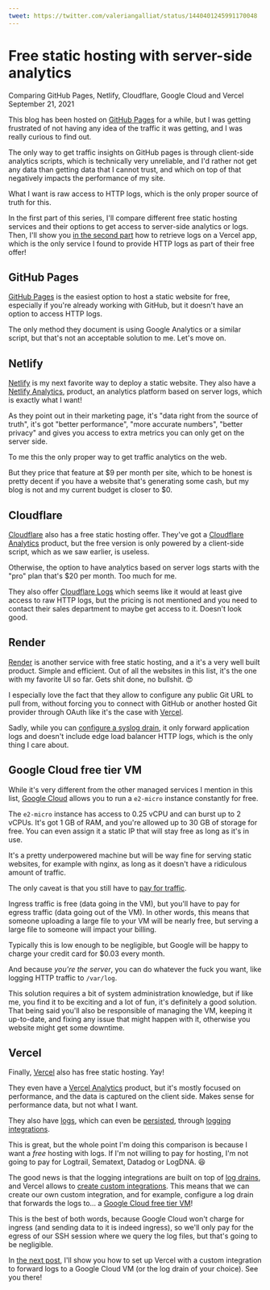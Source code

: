 ```yaml
---
tweet: https://twitter.com/valeriangalliat/status/1440401245991170048
---
```


# Free static hosting with server-side analytics
Comparing GitHub Pages, Netlify, Cloudflare, Google Cloud and Vercel  
September 21, 2021

This blog has been hosted on [GitHub Pages](https://pages.github.com/)
for a while, but I was getting frustrated of not having any idea of the
traffic it was getting, and I was really curious to find out.

The only way to get traffic insights on GitHub pages is through
client-side analytics scripts, which is technically very unreliable, and
I'd rather not get any data than getting data that I cannot trust, and
which on top of that negatively impacts the performance of my site.

What I want is raw access to HTTP logs, which is the only proper source
of truth for this.

In the first part of this series, I'll compare different free static
hosting services and their options to get access to server-side
analytics or logs. Then, I'll show you [in the second part](vercel-custom-log-drain.md)
how to retrieve logs on a Vercel app, which is the only service I found
to provide HTTP logs as part of their free offer!

## GitHub Pages

[GitHub Pages](https://pages.github.com/) is the easiest option to host
a static website for free, especially if you're already working with
GitHub, but it doesn't have an option to access HTTP logs.

The only method they document is using Google Analytics or a similar
script, but that's not an acceptable solution to me. Let's move on.

## Netlify

[Netlify](https://www.netlify.com/) is my next favorite way to deploy a
static website. They also have a [Netlify Analytics](https://www.netlify.com/products/analytics/),
product, an analytics platform based on server logs, which is exactly
what I want!

As they point out in their marketing page, it's "data right from the
source of truth", it's got "better performance", "more accurate
numbers", "better privacy" and gives you access to extra metrics you can
only get on the server side.

To me this the only proper way to get traffic analytics on the web.

But they price that feature at $9 per month per site, which to be honest
is pretty decent if you have a website that's generating some cash, but
my blog is not and my current budget is closer to $0.

## Cloudflare

[Cloudflare](https://www.cloudflare.com/) also has a free static hosting
offer. They've got a [Cloudflare Analytics](https://www.cloudflare.com/web-analytics/)
product, but the free version is only powered by a client-side script,
which as we saw earlier, is useless.

Otherwise, the option to have analytics based on server logs starts with
the "pro" plan that's $20 per month. Too much for me.

They also offer [Cloudflare Logs](https://www.cloudflare.com/products/cloudflare-logs/)
which seems like it would at least give access to raw HTTP logs, but the
pricing is not mentioned and you need to contact their sales department
to maybe get access to it. Doesn't look good.

## Render

[Render](https://render.com/) is another service with free static
hosting, and a it's a very well built product. Simple and efficient. Out
of all the websites in this list, it's the one with my favorite UI so
far. Gets shit done, no bullshit. 😍

I especially love the fact that they allow to configure any public Git
URL to pull from, without forcing you to connect with GitHub or another
hosted Git provider through OAuth like it's the case with [Vercel](#vercel).

Sadly, while you can [configure a syslog drain](https://render.com/docs/log-streams),
it only forward application logs and doesn't include edge load balancer
HTTP logs, which is the only thing I care about.

## Google Cloud free tier VM

While it's very different from the other managed services I mention in
this list, [Google Cloud](https://cloud.google.com/free/docs/gcp-free-tier/#compute)
allows you to run a `e2-micro` instance constantly for free.

The `e2-micro` instance has access to 0.25 vCPU and can burst up to 2
vCPUs. It's got 1 GB of RAM, and you're allowed up to 30 GB of storage
for free. You can even assign it a static IP that will stay free as long
as it's in use.

It's a pretty underpowered machine but will be way fine for serving
static websites, for example with nginx, as long as it doesn't have a
ridiculous amount of traffic.

The only caveat is that you still have to [pay for traffic](https://cloud.google.com/vpc/network-pricing).

Ingress traffic is free (data going in the VM), but you'll have to pay
for egress traffic (data going out of the VM). In other words, this
means that someone uploading a large file to your VM will be nearly
free, but serving a large file to someone will impact your billing.

Typically this is low enough to be negligible, but Google will be happy
to charge your credit card for $0.03 every month.

And because *you're the server*, you can do whatever the fuck you want,
like logging HTTP traffic to `/var/log`.

This solution requires a bit of system administration knowledge, but if
like me, you find it to be exciting and a lot of fun, it's definitely a
good solution. That being said you'll also be responsible of managing
the VM, keeping it up-to-date, and fixing any issue that might happen
with it, otherwise you website might get some downtime.

## Vercel

Finally, [Vercel](https://vercel.com/) also has free static hosting. Yay!

They even have a [Vercel Analytics](https://vercel.com/analytics)
product, but it's mostly focused on performance, and the data is
captured on the client side. Makes sense for performance data, but not
what I want.

They also have [logs](https://vercel.com/docs/deployments/logs), which
can even be [persisted](https://vercel.com/docs/deployments/logs#persistence),
through [logging integrations](https://vercel.com/integrations#logging).

This is great, but the whole point I'm doing this comparison is because
I want a *free* hosting with logs. If I'm not willing to pay for
hosting, I'm not going to pay for Logtrail, Sematext, Datadog or LogDNA. 😆

The good news is that the logging integrations are built on top of [log
drains](https://vercel.com/docs/rest-api#integrations/log-drains), and
Vercel allows to [create custom integrations](https://vercel.com/docs/integrations).
This means that we can create our own custom integration, and for
example, configure a log drain that forwards the logs to... a [Google Cloud free tier VM](#google-cloud-free-tier-vm)!

This is the best of both words, because Google Cloud won't charge for
ingress (and sending data to it is indeed ingress), so we'll only pay
for the egress of our SSH session where we query the log files, but
that's going to be negligible.

In [the next post](vercel-custom-log-drain.md), I'll show you how to set
up Vercel with a custom integration to forward logs to a Google Cloud VM
(or the log drain of your choice). See you there!
